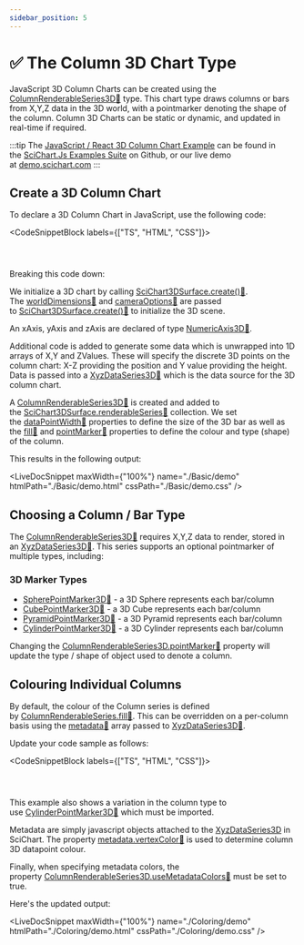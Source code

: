 ```yaml
---
sidebar_position: 5
---
```


# ✅ The Column 3D Chart Type

JavaScript 3D Column Charts can be created using the [ColumnRenderableSeries3D:blue_book:](https://www.scichart.com/documentation/js/current/typedoc/classes/columnrenderableseries3d.html) type. This chart type draws columns or bars from X,Y,Z data in the 3D world, with a pointmarker denoting the shape of the column. Column 3D Charts can be static or dynamic, and updated in real-time if required.

:::tip
The [JavaScript / React 3D Column Chart Example](https://demo.scichart.com/react/3d-column-chart) can be found in the [SciChart.Js Examples Suite](https://github.com/abtsoftware/scichart.js.examples) on Github, or our live demo at [demo.scichart.com](https://demo.scichart.com/)
:::

<ChartFromSciChartDemo src="https://demo.scichart.com/iframe/3d-column-chart" title="3D Column Chart" description="showing a variety of line options in SciChart.js." />


Create a 3D Column Chart
------------------------

To declare a 3D Column Chart in JavaScript, use the following code:

<CodeSnippetBlock labels={["TS", "HTML", "CSS"]}>
```ts {} showLineNumbers file=./Basic/demo.ts start=region_A_start end=region_A_end

```
```html showLineNumbers file=./Basic/demo.html
```
```css showLineNumbers file=./Basic/demo.css
```
</CodeSnippetBlock>

Breaking this code down:

We initialize a 3D chart by calling [SciChart3DSurface.create():blue_book:](https://www.scichart.com/documentation/js/current/typedoc/classes/scichart3dsurface.html#create). The [worldDimensions:blue_book:](https://www.scichart.com/documentation/js/current/typedoc/classes/scichart3dsurface.html#worlddimensions) and [cameraOptions:blue_book:](https://www.scichart.com/documentation/js/current/typedoc/interfaces/icameraoptions.html) are passed to [SciChart3DSurface.create():blue_book:](https://www.scichart.com/documentation/js/current/typedoc/classes/scichart3dsurface.html#create) to initialize the 3D scene.

An xAxis, yAxis and zAxis are declared of type [NumericAxis3D:blue_book:](https://www.scichart.com/documentation/js/current/typedoc/classes/numericaxis3d.html).

Additional code is added to generate some data which is unwrapped into 1D arrays of X,Y and ZValues. These will specify the discrete 3D points on the column chart: X-Z providing the position and Y value providing the height. Data is passed into a [XyzDataSeries3D:blue_book:](https://www.scichart.com/documentation/js/current/typedoc/classes/xyzdataseries3d.html) which is the data source for the 3D column chart.

A [ColumnRenderableSeries3D:blue_book:](https://www.scichart.com/documentation/js/current/typedoc/classes/columnrenderableseries3d.html) is created and added to the [SciChart3DSurface.renderableSeries:blue_book:](https://www.scichart.com/documentation/js/current/typedoc/classes/scichart3dsurface.html#renderableseries) collection. We set the [dataPointWidth:blue_book:](https://www.scichart.com/documentation/js/current/typedoc/interfaces/columnrenderableseries3doptions.html#datapointwidthx) properties to define the size of the 3D bar as well as the [fill:blue_book:](https://www.scichart.com/documentation/js/current/typedoc/interfaces/columnrenderableseries3doptions.html#fill) and [pointMarker:blue_book:](https://www.scichart.com/documentation/js/current/typedoc/interfaces/columnrenderableseries3doptions.html#pointmarker) properties to define the colour and type (shape) of the column.

This results in the following output:

<LiveDocSnippet maxWidth={"100%"} name="./Basic/demo" htmlPath="./Basic/demo.html" cssPath="./Basic/demo.css" />

Choosing a Column / Bar Type
----------------------------

The [ColumnRenderableSeries3D:blue_book:](https://www.scichart.com/documentation/js/current/typedoc/classes/columnrenderableseries3d.html) requires X,Y,Z data to render, stored in an [XyzDataSeries3D:blue_book:](https://www.scichart.com/documentation/js/current/typedoc/classes/xyzdataseries3d.html). This series supports an optional pointmarker of multiple types, including:

### 3D Marker Types

*   [SpherePointMarker3D:blue_book:](https://www.scichart.com/documentation/js/current/typedoc/classes/spherepointmarker3d.html) - a 3D Sphere represents each bar/column
*   [CubePointMarker3D:blue_book:](https://www.scichart.com/documentation/js/current/typedoc/classes/cubepointmarker3d.html) - a 3D Cube represents each bar/column
*   [PyramidPointMarker3D:blue_book:](https://www.scichart.com/documentation/js/current/typedoc/classes/pyramidpointmarker3d.html) - a 3D Pyramid represents each bar/column
*   [CylinderPointMarker3D:blue_book:](https://www.scichart.com/documentation/js/current/typedoc/classes/cylinderpointmarker3d.html) - a 3D Cylinder represents each bar/column

Changing the [ColumnRenderableSeries3D.pointMarker:blue_book:](https://www.scichart.com/documentation/js/current/typedoc/interfaces/columnrenderableseries3doptions.html#pointmarker) property will update the type / shape of object used to denote a column.

Colouring Individual Columns
----------------------------

By default, the colour of the Column series is defined by [ColumnRenderableSeries.fill:blue_book:](https://www.scichart.com/documentation/js/current/typedoc/classes/columnrenderableseries3d.html#fill). This can be overridden on a per-column basis using the [metadata:blue_book:](https://www.scichart.com/documentation/js/current/typedoc/classes/xyzdataseries3d.html#metadata) array passed to [XyzDataSeries3D:blue_book:](https://www.scichart.com/documentation/js/current/typedoc/classes/xyzdataseries3d.html).

Update your code sample as follows:

<CodeSnippetBlock labels={["TS", "HTML", "CSS"]}>
```ts {} showLineNumbers file=./Coloring/demo.ts start=region_A_start end=region_A_end

```
```html showLineNumbers file=./Coloring/demo.html
```
```css showLineNumbers file=./Coloring/demo.css
```
</CodeSnippetBlock>

This example also shows a variation in the column type to use [CylinderPointMarker3D:blue_book:](https://www.scichart.com/documentation/js/current/typedoc/classes/cylinderpointmarker3d.html) which must be imported.

Metadata are simply javascript objects attached to the [XyzDataSeries3D](https://www.scichart.com/documentation/js/current/typedoc/classes/xyzdataseries3d.html) in SciChart. The property [metadata.vertexColor:blue_book:](https://www.scichart.com/documentation/js/current/typedoc/interfaces/ipointmetadata3d.html#vertexcolor) is used to determine column 3D datapoint colour.

Finally, when specifying metadata colors, the property [ColumnRenderableSeries3D.useMetadataColors:blue_book:](https://www.scichart.com/documentation/js/current/typedoc/classes/columnrenderableseries3d.html#usemetadatacolors) must be set to true.

Here's the updated output:

<LiveDocSnippet maxWidth={"100%"} name="./Coloring/demo" htmlPath="./Coloring/demo.html" cssPath="./Coloring/demo.css" />